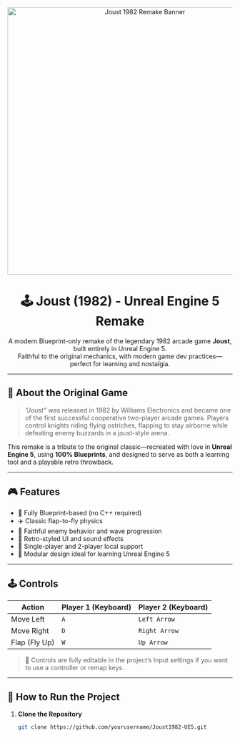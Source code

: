 <p align="center">
  <img src="https://cdn2.steamgriddb.com/logo_thumb/4461853cc6a73bc75d45fe1ea6e8ee6c.png" alt="Joust 1982 Remake Banner" width="600">
</p>

<h1 align="center">🕹️ Joust (1982) - Unreal Engine 5 Remake</h1>

<p align="center">
  A modern Blueprint-only remake of the legendary 1982 arcade game <strong>Joust</strong>, built entirely in Unreal Engine 5. <br>
  Faithful to the original mechanics, with modern game dev practices—perfect for learning and nostalgia.
</p>

---

## 📜 About the Original Game

> *"Joust"* was released in 1982 by Williams Electronics and became one of the first successful cooperative two-player arcade games. Players control knights riding flying ostriches, flapping to stay airborne while defeating enemy buzzards in a joust-style arena.

This remake is a tribute to the original classic—recreated with love in **Unreal Engine 5**, using **100% Blueprints**, and designed to serve as both a learning tool and a playable retro throwback.

---

## 🎮 Features

- 🧠 Fully Blueprint-based (no C++ required)
- ✈️ Classic flap-to-fly physics
- 🦢 Faithful enemy behavior and wave progression
- 👾 Retro-styled UI and sound effects
- 🤖 Single-player and 2-player local support
- 🔄 Modular design ideal for learning Unreal Engine 5

---

## 🕹️ Controls

| Action           | Player 1 (Keyboard) | Player 2 (Keyboard) |
|------------------|---------------------|---------------------|
| Move Left        | `A`                 | `Left Arrow`        |
| Move Right       | `D`                 | `Right Arrow`       |
| Flap (Fly Up)    | `W`                 | `Up Arrow`          |

> 🧩 Controls are fully editable in the project’s Input settings if you want to use a controller or remap keys.

---

## 🔧 How to Run the Project

1. **Clone the Repository**
   ```bash
   git clone https://github.com/yourusername/Joust1982-UE5.git
